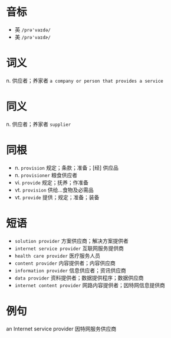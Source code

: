 # 音标

- 英 `/prə'vaɪdə/`
- 美 `/prə'vaɪdɚ/`

# 词义

n. 供应者；养家者
`a company or person that provides a service`

# 同义

n. 供应者；养家者
`supplier`

# 同根

- n. `provision` 规定；条款；准备；[经] 供应品
- n. `provisioner` 粮食供应者
- vi. `provide` 规定；抚养；作准备
- vt. `provision` 供给…食物及必需品
- vt. `provide` 提供；规定；准备；装备

# 短语

- `solution provider` 方案供应商；解决方案提供者
- `internet service provider` 互联网服务提供商
- `health care provider` 医疗服务人员
- `content provider` 内容提供者；内容供应商
- `information provider` 信息供应者；资讯供应商
- `data provider` 资料提供者；数据提供程序；数据供应商
- `internet content provider` 网路内容提供者；因特网信息提供商

# 例句

an Internet service provider
因特网服务供应商


